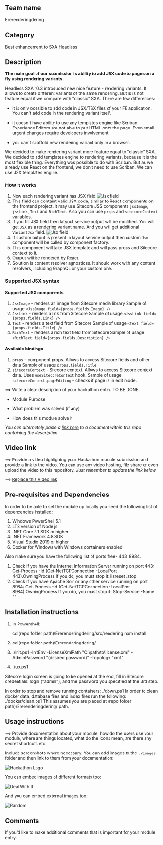 ## Team name

Ererenderingdering

## Category

Best enhancement to SXA Headless

## Description

**The main goal of our submission is ability to add JSX code to pages on a fly using rendering variants.**

Headless SXA 10.3 introduced new nice feature - rendering variants. It allows to create different variants of the same rendering. But is is not feature equal if we compare with "classic" SXA. There are few differences:

- it is only possible to add code in JSX/TSX files of your FE application. You can't add code in the rendering variant itself.

- it doesn't have ability to use any templates engine like Scriban. Experience Editors are not able to put HTML onto the page. Even small urgent changes require developers involvement.
  
- you can't scaffold new rendering variant only in a browser.

We decided to make rendering variant more feature equal to "classic" SXA. We decided to add templates engine to rendering variants, because it is the most flexible thing. Everything was possible to do with Scriban. But as we already use React on the frontend, we don't need to use Scriban. We can use JSX templates engine.

### How it works

1. Now each rendering variant has JSX field
![Jsx field](Docs/images/Flow.png)
1. This field can containt valid JSX code, similar to React components on the frontend project. It may use Sitecore JSS components `jssImage`, `jssLink`, `Text` and `RichText`. Also you can use `props` and `sitecoreContext` variables.
1. If you fill JSX field then latyout service output will be modified. You will get `JSX` as a rendering variant name. And you will get additional `VariantJsx` field.
![Jsx field](Docs/images/LayoutService.png)
1. If custom output is present in layout service output then custom `Jsx` component will be called by component factory.
1. This component will take JSX template and will pass props and Sitecore context to it.
1. Output will be rendered by React.
1. Solution is content resolver agnosticss. It should work with any content resolvers, including GraphQL or your custom one.

### Supported JSX syntax

#### Supported JSX components

1. `JssImage` - renders an image from Sitecore media library
  Sample of usage `<JssImage field={props.fields.Image} />`
2. `JssLink` - renders a link from Sitecore
  Sample of usage `<JssLink field={props.fields.Link} />`
3. `Text` - renders a text field from Sitecore
  Sample of usage `<Text field={props.fields.Title} />`
4. `RichText` - renders a rich text field from Sitecore
  Sample of usage `<RichText field={props.fields.Description} />`

#### Available bindings

1. `props` - component props. Allows to access Sitecore fields and other data
   Sample of usage `props.fields.Title`
2. `sitecoreContext` - Sitecore context. Allows to access Sitecore context data. Uses `useSitecoreContext` hook.
   Sample of usage `sitecoreContext.pageEditing` - checks if page is in edit mode.

⟹ Write a clear description of your hackathon entry. TO BE DONE.



- Module Purpose

- What problem was solved (if any)

- How does this module solve it



_You can alternately paste a [link here](#docs) to a document within this repo containing the description._



## Video link

⟹ Provide a video highlighing your Hackathon module submission and provide a link to the video. You can use any video hosting, file share or even upload the video to this repository. _Just remember to update the link below_



⟹ [Replace this Video link](#video-link)





## Pre-requisites and Dependencies


In order to be able to set the module up locally you need the following list of depencencies installed:

1. Windows PowerShell 5.1
2. LTS version of Node.js
3. .NET Core 3.1 SDK or higher
4. .NET Framework 4.8 SDK
5. Visual Studio 2019 or higher
6. Docker for Windows with Windows containers enabled

Also make sure you have the following list of ports free- 443, 8984.

1. Check if you have the Internet Information Server running on port 443:
   Get-Process -Id (Get-NetTCPConnection -LocalPort 443).OwningProcess
   If you do, you must stop it:
   iisreset /stop
2. Check if you have Apache Solr or any other service running on port 8984:
   Get-Process -Id (Get-NetTCPConnection -LocalPort 8984).OwningProcess
   If you do, you must stop it:
   Stop-Service -Name "<the name of your service>"



## Installation instructions

1. In Powershell:
   
   cd (repo folder path)/Ererenderingdering/src/rendering
   npm install
2. cd (repo folder path)/Ererenderingdering/
3. .\init.ps1 -InitEnv -LicenseXmlPath "C:\path\to\license.xml" -AdminPassword "(desired password)" -Topology "xm1"
4. .\up.ps1

Sitecore login screen is going to be opened at the end, fill in Sitecore credentials: login ("admin"), and the password you specified at the 3rd step.

In order to stop and remove running containers: ./down.ps1
In order to clean docker data, database files and index files run the following: ./docker/clean.ps1
This assumes you are placed at (repo folder path)/Ererenderingdering/ path.


## Usage instructions

⟹ Provide documentation about your module, how do the users use your module, where are things located, what do the icons mean, are there any secret shortcuts etc.



Include screenshots where necessary. You can add images to the `./images` folder and then link to them from your documentation:



![Hackathon Logo](docs/images/hackathon.png?raw=true  "Hackathon Logo")



You can embed images of different formats too:



![Deal With It](docs/images/deal-with-it.gif?raw=true  "Deal With It")



And you can embed external images too:



![Random](https://thiscatdoesnotexist.com/)



## Comments

If you'd like to make additional comments that is important for your module entry.